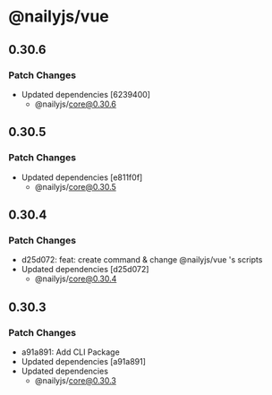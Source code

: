 # @nailyjs/vue

## 0.30.6

### Patch Changes

- Updated dependencies [6239400]
  - @nailyjs/core@0.30.6

## 0.30.5

### Patch Changes

- Updated dependencies [e811f0f]
  - @nailyjs/core@0.30.5

## 0.30.4

### Patch Changes

- d25d072: feat: create command & change @nailyjs/vue 's scripts
- Updated dependencies [d25d072]
  - @nailyjs/core@0.30.4

## 0.30.3

### Patch Changes

- a91a891: Add CLI Package
- Updated dependencies [a91a891]
- Updated dependencies
  - @nailyjs/core@0.30.3
